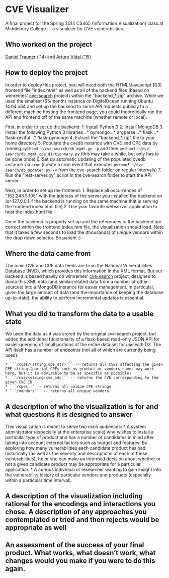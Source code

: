 CVE Visualizer
===============
A final project for the Spring 2014 CS465 (Information Visualization) class at Middlebury College -- a visualizer for CVE vulnerabilities.


Who worked on the project
--------------------------
[Daniel Trauner ('14)](www.danieltrauner.com) and [Arturo Vidal ('15)](www.arturovidal.org)


How to deploy the project
-------------------------
In order to deploy this project, you will need both the HTML/Javascript (D3) frontend file "index.html" as well as all of the backend files (based on wimremes' [cve-search](https://github.com/wimremes/cve-search) project) within the "backend_*.zip" archive.  While we used the smallest ($5/month) instance on DigitalOcean running Ubuntu 14.04 x64 and set up the backend to serve API requests publicly to a different machine hosting the frontend page, you could theoretically run the API and frontend off of the same machine (whether remote or local).

First, in order to set up the backend:
	1. Install Python 3
	2. Install MongoDB
	3. Install the following Python 3 libraries
		..* pymongo
		..* argparse
		..* flask
		..* flask-restful
		..* flask-pymongo
	4. Extract the "backend_*.zip" file to your home directory
	5. Populate the cvedb instance with CVE and CPE data by running ```python3 ~/cve-search/db_mgmt.py -p``` and then ```python3 ~/cve-search/db_mgmt_cpe_dictionnary.py``` (this may take a while, but only has to be done once)
	6. Set up automatic updating of the populated cvedb instance via ```cron``` (create a cron event that executes ```python3 ~/cve-search/db_updater.py -v``` from the cve-search folder on regular intervals)
	7. Run the "rest-server.py" script in the cve-search folder to start the API server

Next, in order to set up the frontend:
	1. Replace all occurrences of "162.243.5.105" with the address of the server you installed the backend on (or 127.0.0.1 if the backend is running on the same machine that is serving the frontend index.html file)
	2. Use your favorite webserver application to host the index.html file

Once the backend is properly set up and the references to the backend are correct within the frontend index.htm file, the visualization should load.  Note that it takes a few seconds to load the (thousands) of unique vendors within the drop down selector.  Be patient :)


Where the data came from
------------------------
The main CVE and CPE data feeds are from the National Vulnerabilities Database (NVD), which provides this information in the XML format.  But our backend is based heavily on wimremes' [cve-search](https://github.com/wimremes/cve-search) project, designed to dump this XML data (and similar/related data from a number of other sources) into a MongoDB instance for easier management.  In particular, given the large amount of data (and the importance of keeping the database up-to-date), the ability to perform incremental updates is essential.


What you did to transform the data to a usable state
----------------------------------------------------
We used the data as it was stored by the original cve-search project, but added the additional functionality of a flask-based read-only JSON API for easier querying of small portions of the entire data set for use with D3.  The API itself has a number of endpoints (not all of which are currently being used):

	* ```/cves/<string:cpe_str>``` -- returns all CVEs affecting the given CPE string (partial CPEs such as product or vendors names may work here, but it is advisable to be as specific as possible)
	* ```/cve/<string:cve_id>``` -- returns the CVE corresponding to the given CVE ID
	* ```/cpes``` -- returns all unique CPE strings
	* ```/vendors``` -- returns all unique vendors


A description of who the visualization is for and what questions it is designed to answer
-----------------------------------------------------------------------------------------
This visualization is meant to serve two main audiences:
	* A system administrator (especially at the enterprise scale) who wishes to install a particular type of product and has a number of candidates in mind after taking into account external factors such as budget and features.  By exploring how many vulnerabilities each candidate product has had historically (as well as the severity and descriptions of each of these vulnerabilities), he or she can make an informed decision about whether or not a given candidate product may be appropriate for a particular application.
	* A curious individual or researcher wanting to gain insight into the vulnerability history of particular vendors and products (especially within a particular time interval).

A description of the visualization including rational for the encodings and interactions you chose. A description of any approaches you contemplated or tried and then rejects would be appropriate as well
---------------------------------------------------------------------------------------------------------------------------------------------------------


An assessment of the success of your final product. What works, what doesn’t work, what changes would you make if you were to do this again.
--------------------------------------------------------------------------------------------------------------------------------------------
